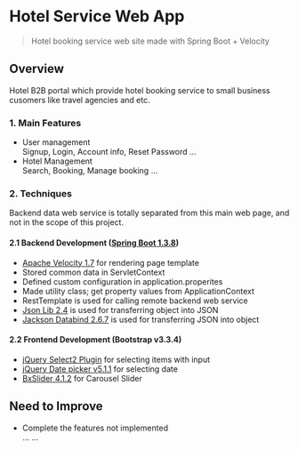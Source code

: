 Hotel Service Web App
======

> Hotel booking service web site made with Spring Boot + Velocity

## Overview

Hotel B2B portal which provide hotel booking service to small business cusomers like travel agencies and etc.   

### 1. Main Features
- User management  
Signup, Login, Account info, Reset Password ...
- Hotel Management  
Search, Booking, Manage booking ...
 
### 2. Techniques

Backend data web service is totally separated from this main web page, and not in the scope of this project.

#### 2.1 Backend Development ([Spring Boot 1.3.8](http://projects.spring.io/spring-boot/))
- [Apache Velocity 1.7](http://velocity.apache.org/) for rendering page template
- Stored common data in ServletContext
- Defined custom configuration in application.properites
- Made utility class; get property values from ApplicationContext
- RestTemplate is used for calling remote backend web service 
- [Json Lib 2.4](http://mvnrepository.com/artifact/net.sf.json-lib/json-lib/2.4) is used for transferring object into JSON
- [Jackson Databind 2.6.7](https://github.com/FasterXML/jackson-databind/) is used for transferring JSON into object

#### 2.2 Frontend Development (Bootstrap v3.3.4)
- [jQuery Select2 Plugin](https://github.com/select2/select2/) for selecting items with input
- [jQuery Date picker v5.1.1](https://github.com/kbwood/datepick) for selecting date
- [BxSlider 4.1.2](https://github.com/stevenwanderski/bxslider-4) for Carousel Slider

## Need to Improve
- Complete the features not implemented  
... ...